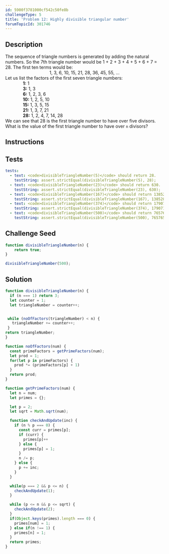 ```yaml
---
id: 5900f3781000cf542c50fe8b
challengeType: 5
title: 'Problem 12: Highly divisible triangular number'
forumTopicId: 301746
---
```


## Description
<section id='description'>
The sequence of triangle numbers is generated by adding the natural numbers. So the 7th triangle number would be 1 + 2 + 3 + 4 + 5 + 6 + 7 = 28. The first ten terms would be:
<div style='text-align: center;'>1, 3, 6, 10, 15, 21, 28, 36, 45, 55, ...</div>
Let us list the factors of the first seven triangle numbers:
<div style='padding-left: 4em;'><b>1:</b> 1</div>
<div style='padding-left: 4em;'><b>3:</b> 1, 3</div>
<div style='padding-left: 4em;'><b>6:</b> 1, 2, 3, 6</div>
<div style='padding-left: 4em;'><b>10:</b> 1, 2, 5, 10</div>
<div style='padding-left: 4em;'><b>15:</b> 1, 3, 5, 15</div>
<div style='padding-left: 4em;'><b>21:</b> 1, 3, 7, 21</div>
<div style='padding-left: 4em;'><b>28:</b> 1, 2, 4, 7, 14, 28</div>
We can see that 28 is the first triangle number to have over five divisors.
What is the value of the first triangle number to have over <code>n</code> divisors?
</section>

## Instructions
<section id='instructions'>

</section>

## Tests
<section id='tests'>

```yml
tests:
  - text: <code>divisibleTriangleNumber(5)</code> should return 28.
    testString: assert.strictEqual(divisibleTriangleNumber(5), 28);
  - text: <code>divisibleTriangleNumber(23)</code> should return 630.
    testString: assert.strictEqual(divisibleTriangleNumber(23), 630);
  - text: <code>divisibleTriangleNumber(167)</code> should return 1385280.
    testString: assert.strictEqual(divisibleTriangleNumber(167), 1385280);
  - text: <code>divisibleTriangleNumber(374)</code> should return 17907120.
    testString: assert.strictEqual(divisibleTriangleNumber(374), 17907120);
  - text: <code>divisibleTriangleNumber(500)</code> should return 76576500.
    testString: assert.strictEqual(divisibleTriangleNumber(500), 76576500);

```

</section>

## Challenge Seed
<section id='challengeSeed'>

<div id='js-seed'>

```js
function divisibleTriangleNumber(n) {
    return true;
}

divisibleTriangleNumber(500);
```

</div>

</section>

## Solution
<section id='solution'>

```js
function divisibleTriangleNumber(n) {
  if (n === 1) return 3;
  let counter = 1;
  let triangleNumber = counter++;


 while (noOfFactors(triangleNumber) < n) {
   triangleNumber += counter++;
 }
return triangleNumber;
}

function noOfFactors(num) {
  const primeFactors = getPrimeFactors(num);
  let prod = 1;
  for(let p in primeFactors) {
    prod *= (primeFactors[p] + 1)
  }
  return prod;
}

function getPrimeFactors(num) {
  let n = num;
  let primes = {};

  let p = 2;
  let sqrt = Math.sqrt(num);

  function checkAndUpdate(inc) {
    if (n % p === 0) {
      const curr = primes[p];
      if (curr) {
        primes[p]++
      } else {
        primes[p] = 1;
      }
      n /= p;
    } else {
      p += inc;
    }
  }

  while(p === 2 && p <= n) {
    checkAndUpdate(1);
  }

  while (p <= n && p <= sqrt) {
    checkAndUpdate(2);
  }
  if(Object.keys(primes).length === 0) {
    primes[num] = 1;
  } else if(n !== 1) {
    primes[n] = 1;
  }
  return primes;
}
```

</section>
